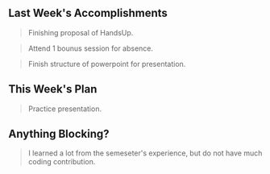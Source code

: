 ## Last Week's Accomplishments

> Finishing proposal of HandsUp.

> Attend 1 bounus session for absence.

> Finish structure of powerpoint for presentation.

## This Week's Plan

> Practice presentation.

## Anything Blocking?

> I learned a lot from the semeseter's experience, but do not have much coding contribution.

